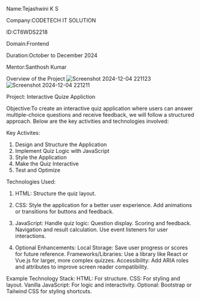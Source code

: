 Name:Tejashwini K S                                                          

Company:CODETECH IT SOLUTION

ID:CT6WDS2218

Domain:Frontend

Duration:October to December 2024

Mentor:Santhosh Kumar

Overview of the Project
![Screenshot 2024-12-04 221123](https://github.com/user-attachments/assets/0335e886-c68e-4c6c-bc1a-25436fb945d5)
![Screenshot 2024-12-04 221211](https://github.com/user-attachments/assets/19f2742d-7c85-4ce8-9c93-2ec3299b96fd)











Project: Interactive Quize Appliction

Objective:To create an interactive quiz application where users can answer multiple-choice questions and receive feedback, we will follow a structured approach. Below are the key activities and technologies involved:

Key Activites:
1. Design and Structure the Application
2. Implement Quiz Logic with JavaScript
3. Style the Application
4. Make the Quiz Interactive
5. Test and Optimize

Technologies Used:
1. HTML:
    Structure the quiz layout.
  
2. CSS:
    Style the application for a better user experience.
    Add animations or transitions for buttons and feedback.

3. JavaScript:
    Handle quiz logic:
    Question display.
    Scoring and feedback.
    Navigation and result calculation.
    Use event listeners for user interactions.

4. Optional Enhancements:
   Local Storage:
    Save user progress or scores for future reference.
    Frameworks/Libraries:
    Use a library like React or Vue.js for larger, more complex quizzes.
    Accessibility:
    Add ARIA roles and attributes to improve screen reader compatibility.

Example Technology Stack:
      HTML: For structure.
      CSS: For styling and layout.
      Vanilla JavaScript: For logic and interactivity.
     Optional: Bootstrap or Tailwind CSS for styling shortcuts.
